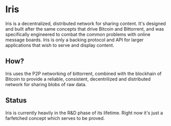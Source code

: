 # Iris
Iris is a decentralized, distributed network for sharing content. It's designed and built after the same concepts that drive Bitcoin and Bittorrent, and was specifically engineered to combat the common problems with online message boards. Iris is only a backing protocol and API for larger applications that wish to serve and display content.

## How?
Iris uses the P2P networking of bittorrent, combined with the blockhain of Bitcoin to provide a reliable, consistent, decentrilized and distributed network for sharing blobs of raw data.

## Status
Iris is currently heavily in the R&D phase of its lifetime. Right now it's just a farfetched concept which serves to be proved.

